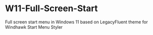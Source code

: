 # W11-Full-Screen-Start
Full screen start menu in Windows 11 based on LegacyFluent theme for Windhawk Start Menu Styler    
